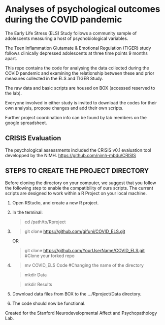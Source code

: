 # Analyses of psychological outcomes during the COVID pandemic 

The Early Life Stress (ELS) Study follows a community sample of adolescents measuring a host of psychobiological variables. 

The Teen Inflammation Glutamate & Emotional Regulation (TIGER) study follows clinically depressed adolescents at three time points 9 months apart.

This repo contains the code for analysing the data collected during the COVID pandemic and examining the relationship between these and prior measures collected in the ELS and TIGER Study.

The raw data and basic scripts are housed on BOX (accessed reserved to the lab).  

Everyone involved in either study is invited to download the codes for their own analysis, propose changes and add their own scripts.

Further project coordination info can be found by lab members on the google spreadsheet.

## CRISIS Evaluation
The psychological assessments included the CRISIS v0.1 evaluation tool developped by the NIMH.
https://github.com/nimh-mbdu/CRISIS


## STEPS TO CREATE THE PROJECT DIRECTORY

Before cloning the directory on your computer, we suggest that you follow the following step to enable the compatibility of ours scripts. The current scripts are designed to work within a R Project on your local machine.

1) Open RStudio, and create a new R project.

2) In the terminal:
   > cd /path/to/Rproject

3) > git clone https://github.com/gifuni/COVID_ELS.git

   OR
   
   > git clone https://github.com/YourUserName/COVID_ELS.git #Clone your forked repo

4) >mv COVID_ELS Code #Changing the name of the directory

   >mkdir Data
   
   >mkdir Results

5) Download data files from BOX to the .../Rproject/Data directory.

6) The code should now be functional.


Created for the Stanford Neurodevelopmental Affect and Psychopathology Lab.
